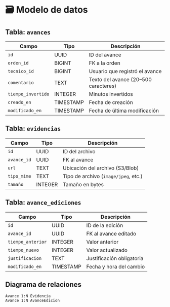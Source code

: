 # 🗃 Modelo de datos

## Tabla: `avances`

| Campo             | Tipo       | Descripción                          |
|------------------|------------|--------------------------------------|
| `id`              | UUID       | ID del avance                        |
| `orden_id`        | BIGINT     | FK a la orden                        |
| `tecnico_id`      | BIGINT     | Usuario que registró el avance       |
| `comentario`      | TEXT       | Texto del avance (20–500 caracteres) |
| `tiempo_invertido`| INTEGER    | Minutos invertidos                   |
| `creado_en`       | TIMESTAMP  | Fecha de creación                    |
| `modificado_en`   | TIMESTAMP  | Fecha de última modificación         |

## Tabla: `evidencias`

| Campo           | Tipo     | Descripción                            |
|------------------|----------|----------------------------------------|
| `id`             | UUID     | ID del archivo                         |
| `avance_id`      | UUID     | FK al avance                           |
| `url`            | TEXT     | Ubicación del archivo (S3/Blob)        |
| `tipo_mime`      | TEXT     | Tipo de archivo (`image/jpeg`, etc.)   |
| `tamaño`         | INTEGER  | Tamaño en bytes                        |

## Tabla: `avance_ediciones`

| Campo            | Tipo      | Descripción                            |
|------------------|-----------|----------------------------------------|
| `id`             | UUID      | ID de la edición                       |
| `avance_id`      | UUID      | FK al avance editado                   |
| `tiempo_anterior`| INTEGER   | Valor anterior                         |
| `tiempo_nuevo`   | INTEGER   | Valor actualizado                      |
| `justificacion`  | TEXT      | Justificación obligatoria              |
| `modificado_en`  | TIMESTAMP | Fecha y hora del cambio                |

## Diagrama de relaciones

```
Avance 1:N Evidencia
Avance 1:N AvanceEdicion
```